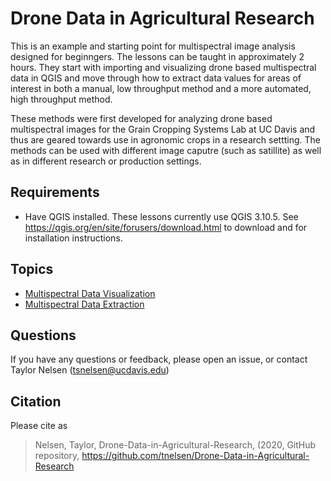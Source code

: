 # Drone Data in Agricultural Research

This is an example and starting point for multispectral image analysis designed for beginngers. The lessons can be taught in approximately 2 hours. They start with importing and visualizing drone based multispectral data in QGIS and move through how to extract data values for areas of interest in both a manual, low throughput method and a more automated, high throughput method.

These methods were first developed for analyzing drone based multispectral images for the Grain Cropping Systems Lab at UC Davis and thus are geared towards use in agronomic crops in a research settting. The methods can be used with different image caputre (such as satillite) as well as in different research or production settings. 

## Requirements

* Have QGIS installed. These lessons currently use QGIS 3.10.5. See https://qgis.org/en/site/forusers/download.html to download and for installation instructions. 

## Topics

* [Multispectral Data Visualization](01-multispectral-data-visualization.md)
* [Multispectral Data Extraction](02-multispectral-data-extraction.md)

## Questions

If you have any questions or feedback, please open an issue, or contact Taylor Nelsen (tsnelsen@ucdavis.edu)

## Citation

Please cite as

> Nelsen, Taylor, Drone-Data-in-Agricultural-Research, (2020, GitHub repository, https://github.com/tnelsen/Drone-Data-in-Agricultural-Research
